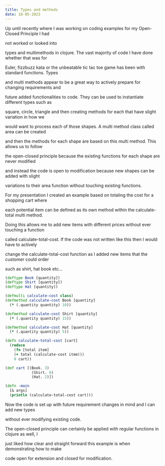 ```yaml
---
title: Types and methods
date: 18-05-2023
---
```



Up until recently where I was working on coding examples for my Open-Closed Principle I had 

not worked or looked into

types and multimethods in clojure. The vast majority of code I have done whether that was for 

Euler, fizzbuzz kata or the unbeatable tic tac toe game has been with standard functions. Types



and multi methods appear to be a great way to actively prepare for changing requirements and 

future added functionalities to code. They can be used to instantiate different types such as 

square, circle, triangle and then creating methods for each that have slight variation in how we 

would want to process each of those shapes. A multi method class called area can be created 

and then the methods for each shape are based on this multi method. This allows us to follow 

the open-closed principle because the existing functions for each shape are never modified 

and instead the code is open to modification because new shapes can be added with slight 

variations to their area function without touching existing functions.

For my presentation I created an example based on totaling the cost for a shopping cart where 

each potential item can be defined as its own method within the calculate-total multi method. 

Doing this allows me to add new items with different prices without ever touching a function 

called calculate-total-cost. If the code was not written like this then I would have to actively 

change the calculate-total-cost function as I added new items that the customer could order 

such as shirt, hat book etc…



```clojure
(deftype Book [quantity])
(deftype Shirt [quantity])
(deftype Hat [quantity])

(defmulti calculate-cost class)
(defmethod calculate-cost Book [quantity]
  (* (.quantity quantity) 10))

(defmethod calculate-cost Shirt [quantity]
  (* (.quantity quantity) 15))

(defmethod calculate-cost Hat [quantity]
  (* (.quantity quantity) 5))

(defn calculate-total-cost [cart]
  (reduce
    (fn [total item]
    (+ total (calculate-cost item)))
    0 cart))

(def cart [(Book. 3)
            (Shirt. 6)
            (Hat. 2)])

(defn -main
  [& args]
  (println (calculate-total-cost cart)))

```



Now the code is set up with future requirement changes in mind and I can add new types 

without ever modifying existing code.


The open-closed principle can certainly be applied with regular functions in clojure as well, I 

just liked how clear and straight forward this example is when demonstrating how to make 

code open for extension and closed for modification.
 
